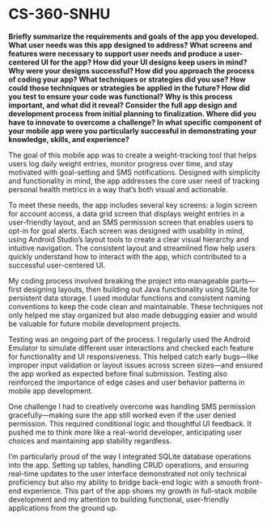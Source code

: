 # CS-360-SNHU
**Briefly summarize the requirements and goals of the app you developed. What user needs was this app designed to address?
What screens and features were necessary to support user needs and produce a user-centered UI for the app? How did your UI designs keep users in mind? Why were your designs successful?
How did you approach the process of coding your app? What techniques or strategies did you use? How could those techniques or strategies be applied in the future?
How did you test to ensure your code was functional? Why is this process important, and what did it reveal?
Consider the full app design and development process from initial planning to finalization. Where did you have to innovate to overcome a challenge?
In what specific component of your mobile app were you particularly successful in demonstrating your knowledge, skills, and experience?**

The goal of this mobile app was to create a weight-tracking tool that helps users log daily weight entries, monitor progress over time, and stay motivated with goal-setting and SMS notifications. Designed with simplicity and functionality in mind, the app addresses the core user need of tracking personal health metrics in a way that’s both visual and actionable.

To meet these needs, the app includes several key screens: a login screen for account access, a data grid screen that displays weight entries in a user-friendly layout, and an SMS permission screen that enables users to opt-in for goal alerts. Each screen was designed with usability in mind, using Android Studio’s layout tools to create a clear visual hierarchy and intuitive navigation. The consistent layout and streamlined flow help users quickly understand how to interact with the app, which contributed to a successful user-centered UI.

My coding process involved breaking the project into manageable parts—first designing layouts, then building out Java functionality using SQLite for persistent data storage. I used modular functions and consistent naming conventions to keep the code clean and maintainable. These techniques not only helped me stay organized but also made debugging easier and would be valuable for future mobile development projects.

Testing was an ongoing part of the process. I regularly used the Android Emulator to simulate different user interactions and checked each feature for functionality and UI responsiveness. This helped catch early bugs—like improper input validation or layout issues across screen sizes—and ensured the app worked as expected before final submission. Testing also reinforced the importance of edge cases and user behavior patterns in mobile app development.

One challenge I had to creatively overcome was handling SMS permission gracefully—making sure the app still worked even if the user denied permission. This required conditional logic and thoughtful UI feedback. It pushed me to think more like a real-world developer, anticipating user choices and maintaining app stability regardless.

I’m particularly proud of the way I integrated SQLite database operations into the app. Setting up tables, handling CRUD operations, and ensuring real-time updates to the user interface demonstrated not only technical proficiency but also my ability to bridge back-end logic with a smooth front-end experience. This part of the app shows my growth in full-stack mobile development and my attention to building functional, user-friendly applications from the ground up.
